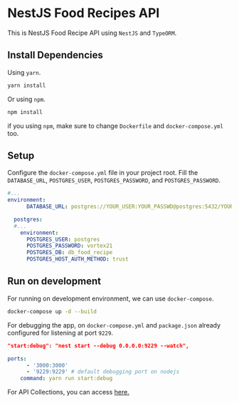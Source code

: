 # NestJS Food Recipes API

This is NestJS Food Recipe API using `NestJS` and `TypeORM`.

## Install Dependencies

Using `yarn`.

```bash
yarn install
```

Or using `npm`.

```bash
npm install
```

if you using `npm`, make sure to change `Dockerfile` and `docker-compose.yml` too.

## Setup

Configure the `docker-compose.yml` file in your project root. Fill the `DATABASE_URL`, `POSTGRES_USER`, `POSTGRES_PASSWORD`, and `POSTGRES_PASSWORD`.

```yml
#...
environment:
      DATABASE_URL: postgres://YOUR_USER:YOUR_PASSWD@postgres:5432/YOUR_DB

  postgres:
  #...
    environment:
      POSTGRES_USER: postgres
      POSTGRES_PASSWORD: vortex21
      POSTGRES_DB: db_food_recipe
      POSTGRES_HOST_AUTH_METHOD: trust
```

## Run on development

For running on development environment, we can use `docker-compose`.

```bash
docker-compose up -d --build
```

For debugging the app, on `docker-compose.yml` and `package.json` already configured for listening at port `9229`.

```json
"start:debug": "nest start --debug 0.0.0.0:9229 --watch",
```

```yml
ports:
      - '3000:3000'
      - '9229:9229' # default debugging port on nodejs
    command: yarn run start:debug
```

For API Collections, you can access [here.](https://documenter.getpostman.com/view/3694564/UVC6hkvs#552397af-3a3d-4449-bf02-0ec8ba272852)
